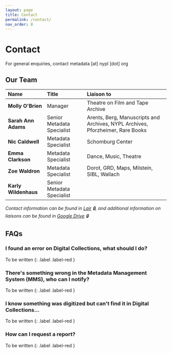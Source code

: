 ```yaml
---
layout: page
title: Contact
permalink: /contact/
nav_order: 8
---
```


# Contact
For general enquiries, contact metadata [at] nypl [dot] org

## Our Team

| Name | Title | Liaison to |
|:-----|:------|:-----------|
| **Molly O'Brien** | Manager | Theatre on Film and Tape Archive |
| **Sarah Ann Adams** | Senior Metadata Specialist | Arents, Berg, Manuscripts and Archives, NYPL Archives, Pforzheimer, Rare Books |
| **Nic Caldwell** | Metadata Specialist | Schomburg Center |
| **Emma Clarkson** | Metadata Specialist | Dance, Music, Theatre |
| **Zoe Waldron** | Metadata Specialist | Dorot, GRD, Maps, Milstein, SIBL, Wallach |
| **Karly Wildenhaus** | Senior Metadata Specialist | |

_Contact information can be found in [Lair](https://lair.nypl.org/-/departments/library-sites-and-services/research-libraries/metadata-services-unit) 🔒, and additional information on liaisons can be found in [Google Drive](https://docs.google.com/spreadsheets/d/1P-YDJigon640fTCLP4Ig4-zmzqrX88v5M24ShuxFNVY/edit) 🔒_

## FAQs

### I found an error on Digital Collections, what should I do?
To be written
{: .label .label-red }

### There's something wrong in the Metadata Management System (MMS), who can I notify?
To be written
{: .label .label-red }

### I know something was digitized but can't find it in Digital Collections…
To be written
{: .label .label-red }

### How can I request a report?
To be written
{: .label .label-red }
